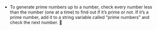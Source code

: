 -   To generate prime numbers up to a number, check every number less than the number (one at a time) to find out if it’s prime or not.
    If it’s a prime number, add it to a string variable called “prime numbers” and check the next number. 
